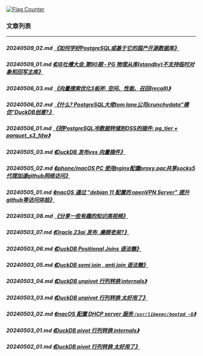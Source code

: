 <a rel="nofollow" href="http://info.flagcounter.com/h9V1"  ><img src="http://s03.flagcounter.com/count/h9V1/bg_FFFFFF/txt_000000/border_CCCCCC/columns_2/maxflags_12/viewers_0/labels_0/pageviews_0/flags_0/"  alt="Flag Counter"  border="0"  ></a>  
  
### 文章列表  
----  
##### 20240509_02.md   [《如何学好PostgreSQL或基于它的国产开源数据库》](20240509_02.md)  
##### 20240509_01.md   [《DB吐槽大会,第90期 - PG 物理从库(standby)不支持临时对象和回写主库》](20240509_01.md)  
##### 20240506_03.md   [《向量搜索优化3板斧: 空间、性能、召回(recall)》](20240506_03.md)  
##### 20240506_02.md   [《什么? PostgreSQL大佬tom lane公司crunchydata“模仿”DuckDB创意?》](20240506_02.md)  
##### 20240506_01.md   [《把PostgreSQL冷数据转储到OSS的插件: pg_tier + parquet_s3_fdw》](20240506_01.md)  
##### 20240505_03.md   [《DuckDB 发布vss 向量插件》](20240505_03.md)  
##### 20240505_02.md   [《iphone/macOS PC 使用nginx配置proxy.pac共享socks5 代理加速github网络访问》](20240505_02.md)  
##### 20240505_01.md   [《macOS 通过 “debian 11 配置的 openVPN Server” 提升github等访问体验》](20240505_01.md)  
##### 20240503_08.md   [《分享一些有趣的知识类视频》](20240503_08.md)  
##### 20240503_07.md   [《Oracle 23ai 发布, 廉颇老矣?》](20240503_07.md)  
##### 20240503_06.md   [《DuckDB Positional Joins 语法糖》](20240503_06.md)  
##### 20240503_05.md   [《DuckDB semi join , anti join 语法糖》](20240503_05.md)  
##### 20240503_04.md   [《DuckDB unpivot 行列转换 internals》](20240503_04.md)  
##### 20240503_03.md   [《DuckDB unpivot 行列转换 太好用了》](20240503_03.md)  
##### 20240503_02.md   [《macOS 配置 DHCP server 服务 `/usr/libexec/bootpd -D`》](20240503_02.md)  
##### 20240503_01.md   [《DuckDB pivot 行列转换 internals》](20240503_01.md)  
##### 20240502_01.md   [《DuckDB pivot 行列转换 太好用了》](20240502_01.md)  
